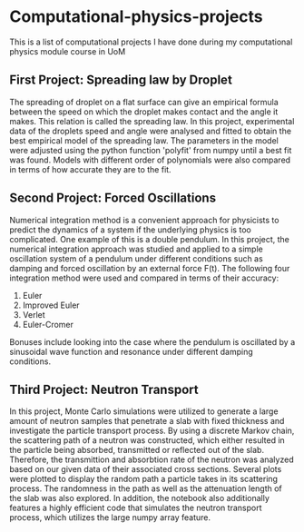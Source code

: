 # Computational-physics-projects
This is a list of computational projects I have done during my computational physics module course in UoM


## First Project: Spreading law by Droplet

The spreading of droplet on a flat surface can give an empirical formula between the speed on which the droplet makes contact and the angle it makes. This relation is called the spreading law. In this project, experimental data of the droplets speed and angle were analysed and fitted to obtain the best empirical model of the spreading law. 
The parameters in the model were adjusted using the python function 'polyfit' from numpy until a best fit was found. Models with different order of polynomials were also compared in terms of how accurate they are to the fit.

## Second Project: Forced Oscillations

Numerical integration method is a convenient approach for physicists to predict the dynamics of a system if the underlying physics is too complicated. One example of this is a double pendulum.
In this project, the numerical integration approach was studied and applied to a simple oscillation system of a pendulum under different conditions such as damping and forced oscillation by an external force F(t). The following four integration method were used and compared in terms of their accuracy:
1. Euler
2. Improved Euler
3. Verlet
4. Euler-Cromer

Bonuses include looking into the case where the pendulum is oscillated by a sinusoidal wave function and resonance under different damping conditions.

## Third Project: Neutron Transport

In this project, Monte Carlo simulations were utilized to generate a large amount of neutron samples that penetrate a slab with fixed thickness and investigate the particle transport process.
By using a discrete Markov chain, the scattering path of a neutron was constructed, which either resulted in the particle being absorbed, transmitted or reflected out of the slab. Therefore, the transmittion and absorbtion rate of the neutron was analyzed based on our given data of their associated cross sections.
Several plots were plotted to display the random path a particle takes in its scattering process. The randomness in the path as well as the attenuation length of the slab was also explored. In addition, the notebook also additionally features a highly efficient code that simulates the neutron transport process, which utilizes the large numpy array feature.




